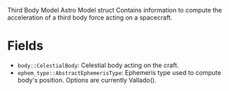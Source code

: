 Third Body Model Astro Model struct Contains information to compute the acceleration of a third body force acting on a spacecraft.

# Fields

  * `body::CelestialBody`: Celestial body acting on the craft.
  * `ephem_type::AbstractEphemerisType`: Ephemeris type used to compute body's position. Options are currently Vallado().
